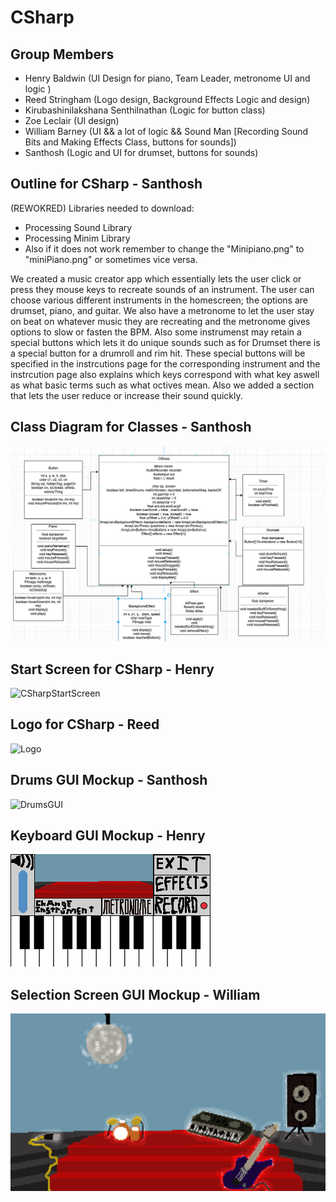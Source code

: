 # CSharp

## Group Members
* Henry Baldwin (UI Design for piano, Team Leader, metronome UI and logic )
* Reed Stringham (Logo design, Background Effects Logic and design) 
* Kirubashinilakshana Senthilnathan (Logic for button class)
* Zoe Leclair (UI design)
* William Barney (UI && a lot of logic && Sound Man [Recording Sound Bits and Making Effects Class, buttons for sounds])
* Santhosh  (Logic and UI for drumset, buttons for sounds)


## Outline for CSharp - Santhosh 
(REWOKRED)
Libraries needed to download:
- Processing Sound Library
- Processing Minim Library
-  Also if it does not work remember to change the "Minipiano.png" to "miniPiano.png" or sometimes vice versa.
  
We created a music creator app which essentially lets the user click or press they mouse keys to recreate sounds of an instrument. The user can choose various different instruments in the homescreen; the options are drumset, piano, and guitar. We also have a metronome to let the user stay on beat on whatever music they are recreating and the metronome gives options to slow or fasten the BPM. Also some instrumenst may retain a special buttons which lets it do unique sounds such as for Drumset there is a special button for a drumroll and rim hit. These special buttons will be specified in the instrcutions page for the corresponding instrument and the instrcution page also explains which keys correspond with what key aswell as what basic terms such as what octives mean. Also we added a section that lets the user reduce or increase their sound quickly.



## Class Diagram for Classes - Santhosh 
![UMLKeyboard](https://github.com/HenryBald/CSharp/blob/main/src/CSharp/data/ClassDiagram.png)

## Start Screen for CSharp - Henry
![CSharpStartScreen](https://github.com/HenryBald/CSharp/blob/main/assets/CSharpStartScreen.png)

## Logo for CSharp - Reed 
![Logo](https://github.com/HenryBald/CSharp/blob/main/assets/NewC%23.png)

## Drums GUI Mockup - Santhosh
![DrumsGUI](https://github.com/HenryBald/CSharp/blob/main/assets/Drums.png)

## Keyboard GUI Mockup - Henry
![KeyboardGUI](https://github.com/HenryBald/CSharp/blob/7fb2d06932f215cf9cd743536250437ee65e9566/src/CSharp/data/KeyboardGUI.png)

## Selection Screen GUI Mockup - William
![SelectionScreenGUI](https://github.com/HenryBald/CSharp/blob/main/src/CSharp/data/selectionScreen1.png)

